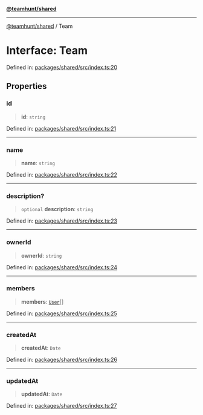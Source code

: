 [**@teamhunt/shared**](../README.md)

***

[@teamhunt/shared](../README.md) / Team

# Interface: Team

Defined in: [packages/shared/src/index.ts:20](https://github.com/cr-nattress/teamhunt.pro/blob/b3814d7b45f5c909b52a6c1c7606fbf047d3b506/packages/shared/src/index.ts#L20)

## Properties

### id

> **id**: `string`

Defined in: [packages/shared/src/index.ts:21](https://github.com/cr-nattress/teamhunt.pro/blob/b3814d7b45f5c909b52a6c1c7606fbf047d3b506/packages/shared/src/index.ts#L21)

***

### name

> **name**: `string`

Defined in: [packages/shared/src/index.ts:22](https://github.com/cr-nattress/teamhunt.pro/blob/b3814d7b45f5c909b52a6c1c7606fbf047d3b506/packages/shared/src/index.ts#L22)

***

### description?

> `optional` **description**: `string`

Defined in: [packages/shared/src/index.ts:23](https://github.com/cr-nattress/teamhunt.pro/blob/b3814d7b45f5c909b52a6c1c7606fbf047d3b506/packages/shared/src/index.ts#L23)

***

### ownerId

> **ownerId**: `string`

Defined in: [packages/shared/src/index.ts:24](https://github.com/cr-nattress/teamhunt.pro/blob/b3814d7b45f5c909b52a6c1c7606fbf047d3b506/packages/shared/src/index.ts#L24)

***

### members

> **members**: [`User`](User.md)[]

Defined in: [packages/shared/src/index.ts:25](https://github.com/cr-nattress/teamhunt.pro/blob/b3814d7b45f5c909b52a6c1c7606fbf047d3b506/packages/shared/src/index.ts#L25)

***

### createdAt

> **createdAt**: `Date`

Defined in: [packages/shared/src/index.ts:26](https://github.com/cr-nattress/teamhunt.pro/blob/b3814d7b45f5c909b52a6c1c7606fbf047d3b506/packages/shared/src/index.ts#L26)

***

### updatedAt

> **updatedAt**: `Date`

Defined in: [packages/shared/src/index.ts:27](https://github.com/cr-nattress/teamhunt.pro/blob/b3814d7b45f5c909b52a6c1c7606fbf047d3b506/packages/shared/src/index.ts#L27)
